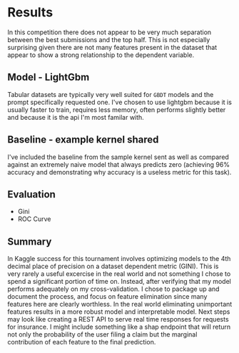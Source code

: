 # Results
In this competition there does not appear to be very much separation between the best submissions and the top half. This is not especially surprising given there are not many features present in the dataset that appear to show a strong relationship to the dependent variable.


## Model - LightGbm
Tabular datasets are typically very well suited for `GBDT` models and the prompt specifically requested one. I've chosen to use lightgbm because it is usually faster to train, requires less memory, often performs slightly better and because it is the api I'm most familar with.


## Baseline - example kernel shared
I've included the baseline from the sample kernel sent as well as compared against an extremely naive model that always predicts zero (achieving 96% accuracy and demonstrating why accuracy is a useless metric for this task).


## Evaluation
 - Gini
 - ROC Curve


## Summary
In Kaggle success for this tournament involves optimizing models to the 4th decimal place of precision on a dataset dependent metric (GINI). This is very rarely a useful excercise in the real world and not something I chose to spend a significant portion of time on. Instead, after verifying that my model performs adequately on my cross-validation. I chose to package up and document the process, and focus on feature elimination since many features here are clearly worthless. In the real world eliminating unimportant features results in a more robust model and interpretable model. Next steps may look like creating a REST API to serve real time responses for requests for insurance. I might include something like a shap endpoint that will return not only the probability of the user filing a claim but the marginal contribution of each feature to the final prediction.